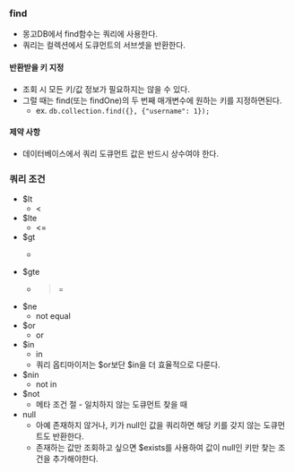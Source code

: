 ### find
* 몽고DB에서 find함수는 쿼리에 사용한다.
* 쿼리는 컬렉션에서 도큐먼트의 서브셋을 반환한다.

#### 반환받을 키 지정
* 조회 시 모든 키/값 정보가 필요하지는 않을 수 있다.
* 그럴 때는 find(또는 findOne)의 두 번째 매개변수에 원하는 키를 지정하면된다.
  * ex. ```db.collection.find({}, {"username": 1});```

#### 제약 사항
* 데이터베이스에서 쿼리 도큐먼트 값은 반드시 상수여야 한다.

### 쿼리 조건
* $lt
  * <
* $lte
  * <=
* $gt
  * >
* $gte
  * >=
* $ne
  * not equal
* $or
  * or
* $in
  * in
  * 쿼리 옵티마이저는 $or보단 $in을 더 효율적으로 다룬다.
* $nin
  * not in
* $not
  * 메타 조건 절 - 일치하지 않는 도큐먼트 찾을 때
* null
  * 아예 존재하지 않거나, 키가 null인 값을 쿼리하면 해당 키를 갖지 않는 도큐먼트도 반환한다.
  * 존재하는 값만 조회하고 싶으면 $exists를 사용하여 값이 null인 키만 찾는 조건을 추가해야한다.


